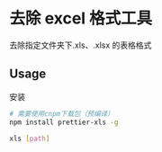 # 去除 excel 格式工具

去除指定文件夹下.xls、.xlsx 的表格格式

## Usage

安装

```sh
# 需要使用cnpm下载包（预编译）
npm install prettier-xls -g
```

```sh
xls [path]
```

